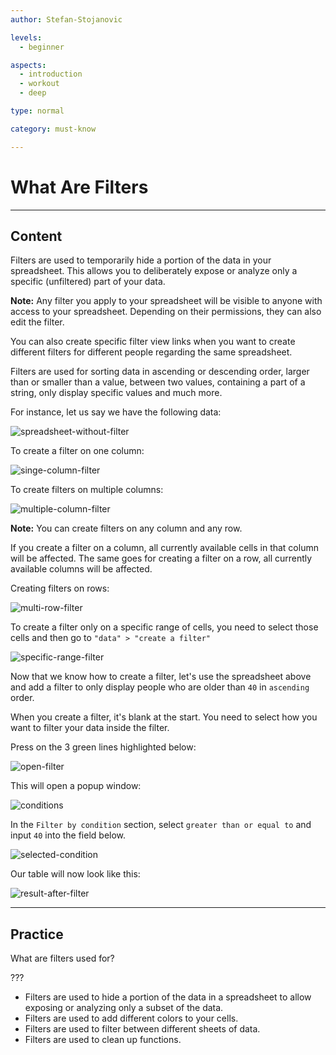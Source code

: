 ```yaml
---
author: Stefan-Stojanovic

levels:
  - beginner

aspects:
  - introduction
  - workout
  - deep

type: normal

category: must-know

---
```


# What Are Filters

---
## Content

Filters are used to temporarily hide a portion of the data in your spreadsheet. This allows you to deliberately expose or analyze only a specific (unfiltered) part of your data.

**Note:** Any filter you apply to your spreadsheet will be visible to anyone with access to your spreadsheet. Depending on their permissions, they can also edit the filter.

You can also create specific filter view links when you want to create different filters for different people regarding the same spreadsheet.

Filters are used for sorting data in ascending or descending order, larger than or smaller than a value, between two values, containing a part of a string, only display specific values and much more.

For instance, let us say we have the following data:

![spreadsheet-without-filter](https://img.enkipro.com/3b9822e2a460ad19dfddd8dda3bd2dd9.png)

To create a filter on one column:

![singe-column-filter](https://img.enkipro.com/db56d82d1791e0bd8378e2bfba4d2a42.gif)

To create filters on multiple columns:

![multiple-column-filter](https://img.enkipro.com/c185b4b3c2a11a803074371cd5a60a47.gif)

**Note:** You can create filters on any column and any row.

If you create a filter on a column, all currently available cells in that column will be affected. The same goes for creating a filter on a row, all currently available columns will be affected. 

Creating filters on rows:

![multi-row-filter](https://img.enkipro.com/55fe3678202c29eb54edf969cce45e9b.gif)

To create a filter only on a specific range of cells, you need to select those cells and then go to `"data" > "create a filter"`

![specific-range-filter](https://img.enkipro.com/ce62af66247d6d80e4838b7e1c321e6d.gif)

Now that we know how to create a filter, let's use the spreadsheet above and add a filter to only display people who are older than `40` in `ascending` order.

When you create a filter, it's blank at the start. You need to select how you want to filter your data inside the filter.

Press on the 3 green lines highlighted below:

![open-filter](https://img.enkipro.com/cd6317837dcecf514fe4b90d0b338efb.png)

This will open a popup window:

![conditions](https://img.enkipro.com/3e47d81491c9596077d5f7d5adcbcc7e.png)

In the `Filter by condition` section, select `greater than or equal to` and input `40` into the field below.

![selected-condition](https://img.enkipro.com/8b440f7fe255ffb051aba6ec6782ca4f.png)

Our table will now look like this:

![result-after-filter](https://img.enkipro.com/2bd5dedc2ee307bd5548b6590aa8dacc.png)


---
## Practice

What are filters used for?

???

* Filters are used to hide a portion of the data in a spreadsheet to allow exposing or analyzing only a subset of the data.
* Filters are used to add different colors to your cells.
* Filters are used to filter between different sheets of data.
* Filters are used to clean up functions.
